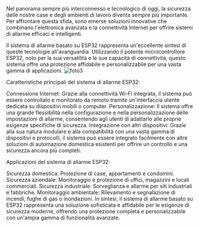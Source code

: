 Nel panorama sempre più interconnesso e tecnologico di oggi, la sicurezza delle nostre case e degli ambienti di lavoro diventa sempre più importante. Per affrontare questa sfida, sono emerse soluzioni innovative che combinano l'elettronica avanzata e la connettività Internet per offrire sistemi di allarme efficaci e intelligenti.

Il sistema di allarme basato su ESP32 rappresenta un'eccellente sintesi di queste tecnologie all'avanguardia. Utilizzando il potente microcontrollore ESP32, noto per la sua versatilità e le sue capacità di connettività, questo sistema offre una protezione affidabile e personalizzabile per una vasta gamma di applicazioni.
![foto3](https://github.com/EmmanuelTorchio/sistema-antifurto-basato-su-esp32/assets/148069526/e812f193-af58-48c5-be6d-03cb149e4b80)

Caratteristiche principali del sistema di allarme ESP32:

Connessione Internet: Grazie alla connettività Wi-Fi integrata, il sistema può essere controllato e monitorato da remoto tramite un'interfaccia utente dedicata su dispositivi mobili o computer.
Personalizzazione: Il sistema offre una grande flessibilità nella configurazione e nella personalizzazione delle impostazioni di allarme, consentendo agli utenti di adattarlo alle proprie esigenze specifiche di sicurezza.
Integrazione con altri dispositivi: Grazie alla sua natura modulare e alla compatibilità con una vasta gamma di dispositivi e protocolli, il sistema può essere integrato facilmente con altre soluzioni di automazione domestica esistenti per offrire un controllo e una sicurezza ancora più completi.

Applicazioni del sistema di allarme ESP32:

Sicurezza domestica: Protezione di case, appartamenti e condomini.
Sicurezza aziendale: Monitoraggio e protezione di uffici, magazzini e locali commerciali.
Sicurezza industriale: Sorveglianza e allarme per siti industriali e fabbriche.
Monitoraggio ambientale: Rilevamento e segnalazione di incendi, fughe di gas o inondazioni.
In sintesi, il sistema di allarme basato su ESP32 rappresenta una soluzione sofisticata e affidabile per le esigenze di sicurezza moderne, offrendo una protezione completa e personalizzabile con un'ampia gamma di funzionalità avanzate.





